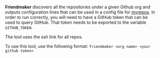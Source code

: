 **Friendmaker** discovers all the repositories under a given Github org and outputs configuration lines that can be used in a config file for [myrepos](https://myrepos.branchable.com/). In order to run correctly, you will need to have a GitHub token that can be used to query GitHub. That token needs to be exported to the variable `GITHUB_TOKEN`.

The tool uses the ssh link for all repos.

To use this tool, use the following format:
`friendmaker <org name> <your github token>`
